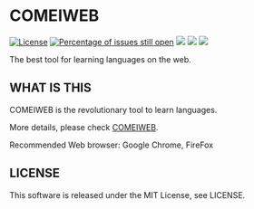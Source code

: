 # COMEIWEB
[![License](http://img.shields.io/badge/license-MIT-lightgrey.svg?style=flat
)](http://mit-license.org)
[![Percentage of issues still open](http://isitmaintained.com/badge/open/K-Rintaro/COMEIWEB.svg)](http://isitmaintained.com/project/K-Rintaro/COMEIWEB "Percentage of issues still open")
<img src="https://img.shields.io/badge/Javascript-276DC3.svg?logo=javascript&style=flat">
<img src="https://img.shields.io/badge/-CSS3-1572B6.svg?logo=css3&style=flat">
<img src="https://img.shields.io/badge/-HTML5-333.svg?logo=html5&style=flat">

The best tool for learning languages on the web.

## WHAT IS THIS
COMEIWEB is the revolutionary tool to learn languages.

More details, please check [COMEIWEB](https://k-rintaro.github.io/COMEIWEB).

Recommended Web browser: Google Chrome, FireFox

## LICENSE
This software is released under the MIT License, see LICENSE.



